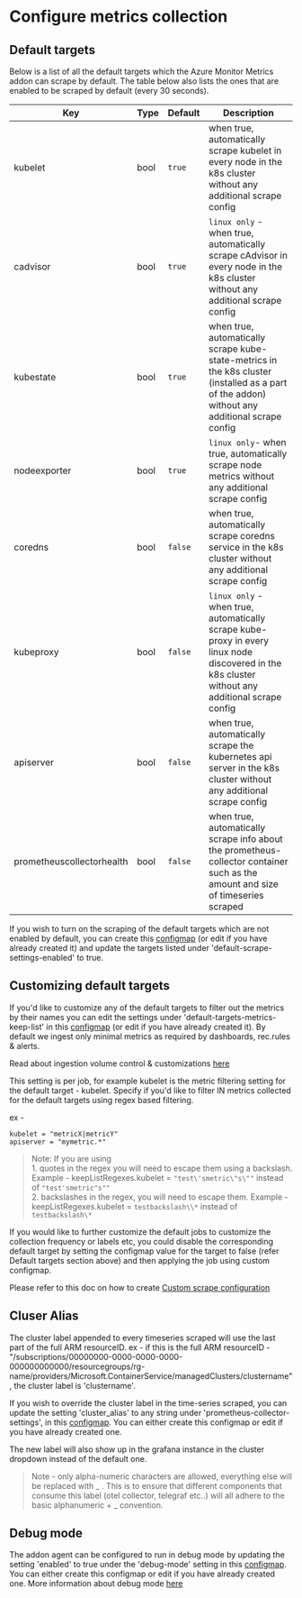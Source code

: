 # Configure metrics collection

## Default targets
Below is a list of all the default targets which the Azure Monitor Metrics addon can scrape by default. 
The table below also lists the ones that are enabled to be scraped by default (every 30 seconds).

| Key | Type | Default | Description |
|-----|------|----------|-------------|
| kubelet | bool | `true` | when true, automatically scrape kubelet in every node in the k8s cluster without any additional scrape config |
| cadvisor | bool | `true` | `linux only` - when true, automatically scrape cAdvisor in every node in the k8s cluster without any additional scrape config |
| kubestate | bool | `true` | when true, automatically scrape kube-state-metrics in the k8s cluster (installed as a part of the addon) without any additional scrape config |
| nodeexporter | bool | `true` | `linux only`- when true, automatically scrape node metrics without any additional scrape config |
| coredns | bool | `false` | when true, automatically scrape coredns service in the k8s cluster without any additional scrape config |
| kubeproxy | bool | `false` | `linux only` - when true, automatically scrape kube-proxy in every linux node discovered in the k8s cluster without any additional scrape config |
| apiserver | bool | `false` | when true, automatically scrape the kubernetes api server in the k8s cluster without any additional scrape config |
| prometheuscollectorhealth | bool | `false` | when true, automatically scrape info about the prometheus-collector container such as the amount and size of timeseries scraped |

If you wish to turn on the scraping of the default targets which are not enabled by default, you can create this [configmap](https://github.com/Azure/prometheus-collector/blob/main/otelcollector/configmaps/ama-metrics-settings-configmap.yaml) (or edit if you have already created it) and update the targets listed under
'default-scrape-settings-enabled' to true.

## Customizing default targets
If you'd like to customize any of the default targets to filter out the metrics by their names you can edit the settings under 'default-targets-metrics-keep-list' in this [configmap](https://github.com/Azure/prometheus-collector/blob/main/otelcollector/configmaps/ama-metrics-settings-configmap.yaml) (or edit if you have already created it). 
By default we ingest only minimal metrics as required by dashboards, rec.rules & alerts. 

Read about ingestion volume control & customizations [here](https://github.com/Azure/prometheus-collector/blob/temp/documentation/otelcollector/docs/publicpreviewdocs/vishwa/minimalingestionprofile.md)

This setting is per job, for example kubelet is the metric filtering setting for the default target - kubelet.
Specify if you'd like to filter IN metrics collected for the default targets using regex based filtering. 

ex -

    kubelet = "metricX|metricY"
    apiserver = "mymetric.*"

>Note: If you are using  
      1. quotes in the regex you will need to escape them using a backslash. Example - keepListRegexes.kubelet = `"test\'smetric\"s\""`  instead of `"test'smetric"s""`  
      2. backslashes in the regex, you will need to escape them. Example - keepListRegexes.kubelet = `testbackslash\\*` instead of `testbackslash\*`

If you would like to further customize the default jobs to customize the collection frequency or labels etc, you could disable the corresponding default target by setting the configmap value for the target to false (refer Default targets section above) and then applying the job using custom configmap. 

Please refer to this doc on how to create [Custom scrape configuration](https://github.com/Azure/prometheus-collector/blob/temp/documentation/otelcollector/docs/publicpreviewdocs/vishwa/scrapeconfigvalidation.md#custom-scrape-configuration)


## Cluser Alias
The cluster label appended to every timeseries scraped will use the last part of the full ARM resourceID.
ex - if this is the full ARM resourceID - "/subscriptions/00000000-0000-0000-0000-000000000000/resourcegroups/rg-name/providers/Microsoft.ContainerService/managedClusters/clustername", the cluster label is 'clustername'. 

If you wish to override the cluster label in the time-series scraped, you can update the setting 'cluster_alias' to any string under 'prometheus-collector-settings', in this [configmap](https://github.com/Azure/prometheus-collector/blob/main/otelcollector/configmaps/ama-metrics-settings-configmap.yaml). You can either create this configmap or edit if you have already created one. 

The new label will also show up in the grafana instance in the cluster dropdown instead of the default one.
>Note - only alpha-numeric characters are allowed, everything else will be replaced with _ . This is to ensure that different components that consume this label (otel collector, telegraf etc..) will all adhere to the basic alphanumeric + _ convention.

## Debug mode 
The addon agent can be configured to run in debug mode by updating the setting 'enabled' to true under the 'debug-mode' setting in this [configmap](https://github.com/Azure/prometheus-collector/blob/main/otelcollector/configmaps/ama-metrics-settings-configmap.yaml). You can either create this configmap or edit if you have already created one. 
More information about debug mode [here](https://github.com/Azure/prometheus-collector/blob/temp/documentation/otelcollector/docs/publicpreviewdocs/soham/customerDebuggability3P.md#4-debug-mode)